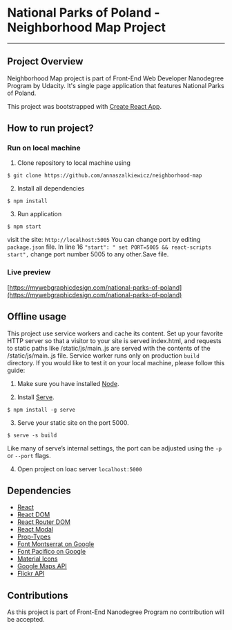 # National Parks of Poland - Neighborhood Map Project
---
## Project Overview

Neighborhood Map project is part of Front-End Web Developer Nanodegree Program by Udacity. It's single page application that features National Parks of Poland. 

This project was bootstrapped with [Create React App](https://github.com/facebookincubator/create-react-app).

## How to run project?

### Run on local machine

1. Clone repository to local machine using
```
$ git clone https://github.com/annaszalkiewicz/neighborhood-map
```

2. Install all dependencies
```
$ npm install
```
3. Run application
```
$ npm start
```
visit the site: `http://localhost:5005`
You can change port by editing `package.json` file. In line 16 `"start": " set PORT=5005 && react-scripts start",` change port number 5005 to any other.Save file.

### Live preview

[https://mywebgraphicdesign.com/national-parks-of-poland](https://mywebgraphicdesign.com/national-parks-of-poland)

## Offline usage

This project use service workers and cache its content. Set up your favorite HTTP server so that a visitor to your site is served index.html, and requests to static paths like /static/js/main.<hash>.js are served with the contents of the /static/js/main.<hash>.js file. Service worker runs only on production `build` directory. If you would like to test it on your local machine, please follow this guide: 

1. Make sure you have installed [Node](https://nodejs.org/).

2. Install [Serve](https://github.com/zeit/serve).
```
$ npm install -g serve
```
3. Serve your static site on the port 5000. 
```
$ serve -s build
```
Like many of serve’s internal settings, the port can be adjusted using the `-p` or `--port` flags.

4. Open project on loac server `localhost:5000`

## Dependencies

* [React](https://reactjs.org/)
* [React DOM](https://www.npmjs.com/package/react-dom)
* [React Router DOM](https://www.npmjs.com/package/react-router-dom)
* [React Modal](https://www.npmjs.com/package/react-modal)
* [Prop-Types](https://www.npmjs.com/package/prop-types)
* [Font Montserrat on Google](https://fonts.google.com/specimen/Montserrat)
* [Font Pacifico on Google](https://fonts.google.com/specimen/Pacifico)
* [Material Icons](https://material.io/tools/icons/?style=baseline)
* [Google Maps API](https://cloud.google.com/maps-platform/)
* [Flickr API](https://www.flickr.com/services/api/)

## Contributions

As this project is part of Front-End Nanodegree Program no contribution will be accepted.